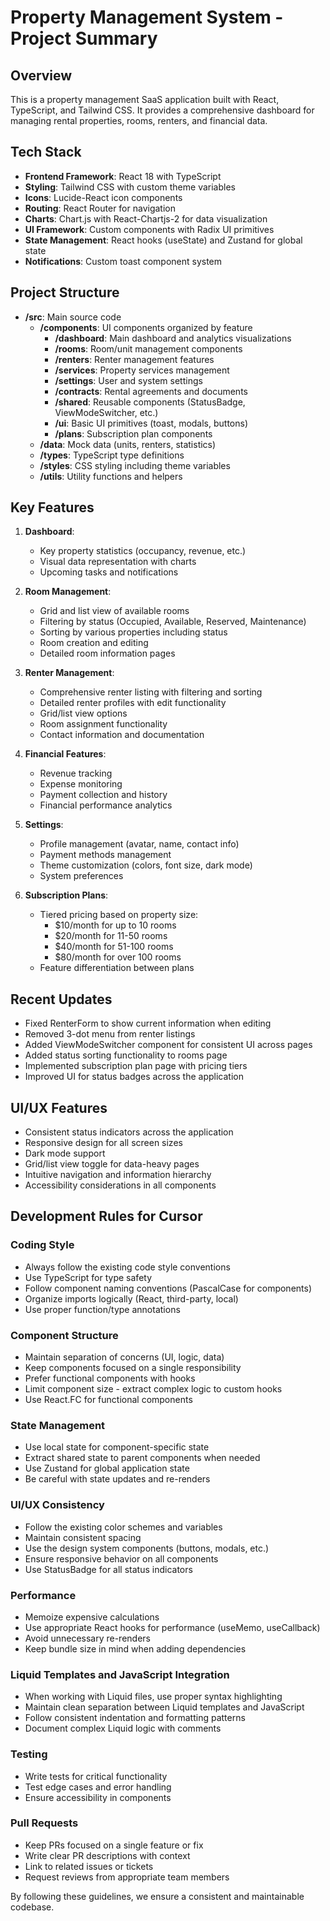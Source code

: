 # Property Management System - Project Summary

## Overview
This is a property management SaaS application built with React, TypeScript, and Tailwind CSS. It provides a comprehensive dashboard for managing rental properties, rooms, renters, and financial data.

## Tech Stack
* **Frontend Framework**: React 18 with TypeScript
* **Styling**: Tailwind CSS with custom theme variables
* **Icons**: Lucide-React icon components
* **Routing**: React Router for navigation
* **Charts**: Chart.js with React-Chartjs-2 for data visualization
* **UI Framework**: Custom components with Radix UI primitives
* **State Management**: React hooks (useState) and Zustand for global state
* **Notifications**: Custom toast component system

## Project Structure
* **/src**: Main source code
  * **/components**: UI components organized by feature
    * **/dashboard**: Main dashboard and analytics visualizations
    * **/rooms**: Room/unit management components
    * **/renters**: Renter management features
    * **/services**: Property services management
    * **/settings**: User and system settings
    * **/contracts**: Rental agreements and documents
    * **/shared**: Reusable components (StatusBadge, ViewModeSwitcher, etc.)
    * **/ui**: Basic UI primitives (toast, modals, buttons)
    * **/plans**: Subscription plan components
  * **/data**: Mock data (units, renters, statistics)
  * **/types**: TypeScript type definitions
  * **/styles**: CSS styling including theme variables
  * **/utils**: Utility functions and helpers

## Key Features
1. **Dashboard**:
   * Key property statistics (occupancy, revenue, etc.)
   * Visual data representation with charts
   * Upcoming tasks and notifications

2. **Room Management**:
   * Grid and list view of available rooms
   * Filtering by status (Occupied, Available, Reserved, Maintenance)
   * Sorting by various properties including status
   * Room creation and editing
   * Detailed room information pages

3. **Renter Management**:
   * Comprehensive renter listing with filtering and sorting
   * Detailed renter profiles with edit functionality
   * Grid/list view options
   * Room assignment functionality
   * Contact information and documentation

4. **Financial Features**:
   * Revenue tracking
   * Expense monitoring
   * Payment collection and history
   * Financial performance analytics

5. **Settings**:
   * Profile management (avatar, name, contact info)
   * Payment methods management
   * Theme customization (colors, font size, dark mode)
   * System preferences

6. **Subscription Plans**:
   * Tiered pricing based on property size:
     * $10/month for up to 10 rooms
     * $20/month for 11-50 rooms
     * $40/month for 51-100 rooms
     * $80/month for over 100 rooms
   * Feature differentiation between plans

## Recent Updates
* Fixed RenterForm to show current information when editing
* Removed 3-dot menu from renter listings
* Added ViewModeSwitcher component for consistent UI across pages
* Added status sorting functionality to rooms page
* Implemented subscription plan page with pricing tiers
* Improved UI for status badges across the application

## UI/UX Features
* Consistent status indicators across the application
* Responsive design for all screen sizes
* Dark mode support
* Grid/list view toggle for data-heavy pages
* Intuitive navigation and information hierarchy
* Accessibility considerations in all components

## Development Rules for Cursor

### Coding Style
* Always follow the existing code style conventions
* Use TypeScript for type safety
* Follow component naming conventions (PascalCase for components)
* Organize imports logically (React, third-party, local)
* Use proper function/type annotations

### Component Structure
* Maintain separation of concerns (UI, logic, data)
* Keep components focused on a single responsibility
* Prefer functional components with hooks
* Limit component size - extract complex logic to custom hooks
* Use React.FC for functional components

### State Management
* Use local state for component-specific state
* Extract shared state to parent components when needed
* Use Zustand for global application state
* Be careful with state updates and re-renders

### UI/UX Consistency
* Follow the existing color schemes and variables
* Maintain consistent spacing
* Use the design system components (buttons, modals, etc.)
* Ensure responsive behavior on all components
* Use StatusBadge for all status indicators

### Performance
* Memoize expensive calculations
* Use appropriate React hooks for performance (useMemo, useCallback)
* Avoid unnecessary re-renders
* Keep bundle size in mind when adding dependencies

### Liquid Templates and JavaScript Integration
* When working with Liquid files, use proper syntax highlighting
* Maintain clean separation between Liquid templates and JavaScript
* Follow consistent indentation and formatting patterns
* Document complex Liquid logic with comments

### Testing
* Write tests for critical functionality
* Test edge cases and error handling
* Ensure accessibility in components

### Pull Requests
* Keep PRs focused on a single feature or fix
* Write clear PR descriptions with context
* Link to related issues or tickets
* Request reviews from appropriate team members

By following these guidelines, we ensure a consistent and maintainable codebase.